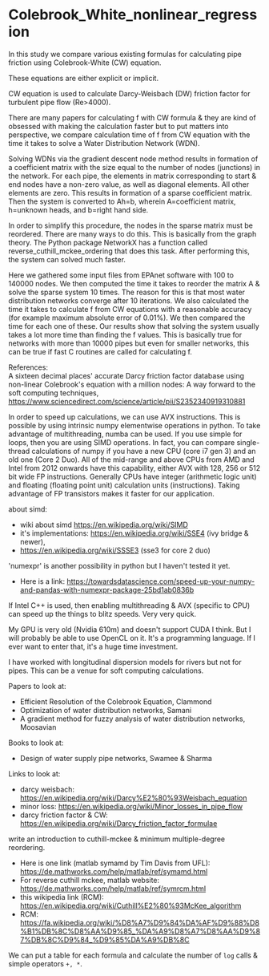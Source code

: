 # Colebrook_White_nonlinear_regression
In this study we compare various existing formulas for calculating pipe friction using Colebrook-White (CW) equation. 

These equations are either explicit or implicit. 

CW equation is used to calculate Darcy-Weisbach (DW) friction factor for turbulent pipe flow (Re>4000). 

There are many papers for calculating f with CW formula & they are kind of obsessed with making the calculation faster but to put matters into perspective, we compare calculation time of f from CW equation with the time it takes to solve a Water Distribution Network (WDN). 

Solving WDNs via the gradient descent node method results in formation of a coefficient matrix with the size equal to the number of nodes (junctions) in the network. For each pipe, the elements in matrix corresponding to start & end nodes have a non-zero value, as well as diagonal elements. All other elements are zero. This results in formation of a sparse coefficient matrix. Then the system is converted to Ah=b, wherein A=coefficient matrix, h=unknown heads, and b=right hand side. 

In order to simplify this procedure, the nodes in the sparse matrix must be reordered. There are many ways to do this. This is basically from the graph theory. The Python package NetworkX has a function called reverse_cuthill_mckee_ordering that does this task. After performing this, the system can solved much faster. 

Here we gathered some input files from EPAnet software with 100 to 140000 nodes. We then computed the time it takes to reorder the matrix A & solve the sparse system 10 times. The reason for this is that most water distribution networks converge after 10 iterations. We also calculated the time it takes to calculate f from CW equations with a reasonable accuracy (for example maximum absolute error of 0.01%). We then compared the time for each one of these. Our results show that solving the system usually takes a lot more time than finding the f values. This is basically true for networks with more than 10000 pipes but even for smaller networks, this can be true if fast C routines are called for calculating f. 

References:<br/>
A sixteen decimal places' accurate Darcy friction factor database using non-linear Colebrook's equation with a million nodes: A way forward to the soft computing techniques, https://www.sciencedirect.com/science/article/pii/S2352340919310881

In order to speed up calculations, we can use AVX instructions. This is possible by using intrinsic numpy elementwise operations in python. To take advantage of multithreading, numba can be used. If you use simple for loops, then you are using SIMD operations. In fact, you can compare single-thread calculations of numpy if you have a new CPU (core i7 gen 3) and an old one (Core 2 Duo). All of the mid-range and above CPUs from AMD and Intel from 2012 onwards have this capability, either AVX with 128, 256 or 512 bit wide FP instructions. Generally CPUs have integer (arithmetic logic unit) and floating (floating point unit) calculation units (instructions). Taking advantage of FP transistors makes it faster for our application. <br/>

about simd:
- wiki about simd https://en.wikipedia.org/wiki/SIMD <br/>
- it's implementations: https://en.wikipedia.org/wiki/SSE4 (ivy bridge & newer),<br/>
- https://en.wikipedia.org/wiki/SSSE3 (sse3 for core 2 duo)

'numexpr' is another possibility in python but I haven't tested it yet. <br/>
- Here is a link: https://towardsdatascience.com/speed-up-your-numpy-and-pandas-with-numexpr-package-25bd1ab0836b <br/>

If Intel C++ is used, then enabling multithreading & AVX (specific to CPU) can speed up the things to blitz speeds. Very very quick. 

My GPU is very old (Nvidia 610m) and doesn't support CUDA I think. But I will probably be able to use OpenCL on it. It's a programming language. If I ever want to enter that, it's a huge time investment. 

I have worked with longitudinal dispersion models for rivers but not for pipes. This can be a venue for soft computing calculations. 

Papers to look at:<br/>
- Efficient Resolution of the Colebrook Equation, Clammond<br/>
- Optimization of water distribution networks, Samani<br/>
- A gradient method for fuzzy analysis of water distribution networks, Moosavian<br/>


Books to look at:<br/>
- Design of water supply pipe networks, Swamee & Sharma<br/>

Links to look at: <br/>
- darcy weisbach: https://en.wikipedia.org/wiki/Darcy%E2%80%93Weisbach_equation <br/>
- minor loss: https://en.wikipedia.org/wiki/Minor_losses_in_pipe_flow <br/>
- darcy friction factor & CW: https://en.wikipedia.org/wiki/Darcy_friction_factor_formulae <br/>


write an introduction to cuthill-mckee & minimum multiple-degree reordering. <br/>
- Here is one link (matlab symamd by Tim Davis from UFL): https://de.mathworks.com/help/matlab/ref/symamd.html <br/>
- For reverse cuthill mckee, matlab website: https://de.mathworks.com/help/matlab/ref/symrcm.html  <br/>
- this wikipedia link (RCM): https://en.wikipedia.org/wiki/Cuthill%E2%80%93McKee_algorithm  <br/>
- RCM: https://fa.wikipedia.org/wiki/%D8%A7%D9%84%DA%AF%D9%88%D8%B1%DB%8C%D8%AA%D9%85_%DA%A9%D8%A7%D8%AA%D9%87%DB%8C%D9%84_%D9%85%DA%A9%DB%8C <br/>

We can put a table for each formula and calculate the number of `log` calls & simple operators `+, *`. 
